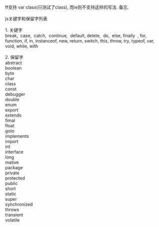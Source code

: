 <!--
author: qingliangcn
date: 2009-04-08
title: FF和IE对js保留字class的支持 
tags: javascript,js,保留字
category: HTML/CSS/JS,暂未分类
status: publish
summary: ff支持 var class(只测试了class), 而ie则不支持这样的写法. 备忘.js关键字和保留字列表1. 关键字break,&nbsp;&nbsp;case,&nbsp;&nbsp;catch,&nbsp;&nbsp;continue,&nbsp;&nbsp;defau
-->

<p>ff支持 var class(只测试了class), 而ie则不支持这样的写法. 备忘.<br />
<br />
js关键字和保留字列表<br />
<br />
1. 关键字<br />
break,&nbsp;&nbsp;case,&nbsp;&nbsp;catch,&nbsp;&nbsp;continue,&nbsp;&nbsp;default, delete,&nbsp;&nbsp;do,&nbsp;&nbsp;else, finally&nbsp;&nbsp;, for, function, if, in, instanceof, new, return, switch, this, throw, try, typeof, var, void, while, with<br />
<br />
2. 保留字<br />
abstract<br />
boolean<br />
byte<br />
char<br />
class<br />
const<br />
debugger<br />
double<br />
enum<br />
export<br />
extends<br />
fimal<br />
float<br />
goto<br />
implements<br />
import<br />
int<br />
interface<br />
long<br />
mative<br />
package<br />
private<br />
protected<br />
public<br />
short<br />
static<br />
super<br />
synchronized<br />
throws<br />
transient<br />
volatile</p>